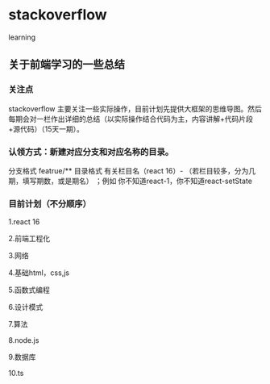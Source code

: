 # stackoverflow
learning

## 关于前端学习的一些总结

### 关注点

stackoverflow 主要关注一些实际操作，目前计划先提供大框架的思维导图。然后每期会对一栏作出详细的总结（以实际操作结合代码为主，内容讲解+代码片段+源代码）（15天一期）。

### 认领方式：新建对应分支和对应名称的目录。
 分支格式  featrue/** 
 目录格式 有关栏目名（react 16）- （若栏目较多，分为几期，填写期数，或是期名） ；例如 你不知道react-1，你不知道react-setState

### 目前计划（不分顺序）

1.react 16  

2.前端工程化  

3.网络  

4.基础html，css,js

5.函数式编程

6.设计模式

7.算法

8.node.js

9.数据库

10.ts



